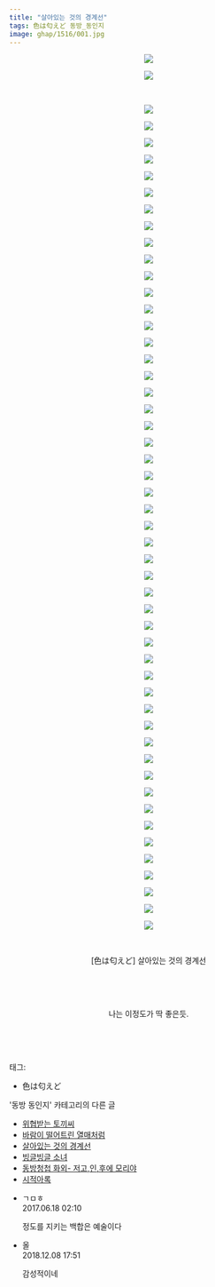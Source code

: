 ```yaml
---
title: "살아있는 것의 경계선"
tags: 色は匂えど 동방_동인지
image: ghap/1516/001.jpg
---
```

<div class="article">
<p style="text-align: center; clear: none; float: none;"><img src="{{ site.nasurl }}/ghap/1516/001.jpg"/></p>
<p style="text-align: center; clear: none; float: none;"><img src="{{ site.nasurl }}/ghap/1516/002.jpg"/></p>
<p style="text-align: center; clear: none; float: none;"><br/></p>
<p style="text-align: center; clear: none; float: none;"><img src="{{ site.nasurl }}/ghap/1516/003.jpg"/></p>
<p style="text-align: center; clear: none; float: none;"><img src="{{ site.nasurl }}/ghap/1516/004.jpg"/></p>
<p style="text-align: center; clear: none; float: none;"><img src="{{ site.nasurl }}/ghap/1516/005.jpg"/></p>
<p style="text-align: center; clear: none; float: none;"><img src="{{ site.nasurl }}/ghap/1516/006.jpg"/></p>
<p style="text-align: center; clear: none; float: none;"><img src="{{ site.nasurl }}/ghap/1516/007.jpg"/></p>
<p style="text-align: center; clear: none; float: none;"><img src="{{ site.nasurl }}/ghap/1516/008.jpg"/></p>
<p style="text-align: center; clear: none; float: none;"><img src="{{ site.nasurl }}/ghap/1516/009.jpg"/></p>
<p style="text-align: center; clear: none; float: none;"><img src="{{ site.nasurl }}/ghap/1516/010.jpg"/></p>
<p style="text-align: center; clear: none; float: none;"><img src="{{ site.nasurl }}/ghap/1516/011.jpg"/></p>
<p style="text-align: center; clear: none; float: none;"><img src="{{ site.nasurl }}/ghap/1516/012.jpg"/></p>
<p style="text-align: center; clear: none; float: none;"><img src="{{ site.nasurl }}/ghap/1516/013.jpg"/></p>
<p style="text-align: center; clear: none; float: none;"><img src="{{ site.nasurl }}/ghap/1516/014.jpg"/></p>
<p style="text-align: center; clear: none; float: none;"><img src="{{ site.nasurl }}/ghap/1516/015.jpg"/></p>
<p style="text-align: center; clear: none; float: none;"><img src="{{ site.nasurl }}/ghap/1516/016.jpg"/></p>
<p style="text-align: center; clear: none; float: none;"><img src="{{ site.nasurl }}/ghap/1516/017.jpg"/></p>
<p style="text-align: center; clear: none; float: none;"><img src="{{ site.nasurl }}/ghap/1516/018.jpg"/></p>
<p style="text-align: center; clear: none; float: none;"><img src="{{ site.nasurl }}/ghap/1516/019.jpg"/></p>
<p style="text-align: center; clear: none; float: none;"><img src="{{ site.nasurl }}/ghap/1516/020.jpg"/></p>
<p style="text-align: center; clear: none; float: none;"><img src="{{ site.nasurl }}/ghap/1516/021.jpg"/></p>
<p style="text-align: center; clear: none; float: none;"><img src="{{ site.nasurl }}/ghap/1516/022.jpg"/></p>
<p style="text-align: center; clear: none; float: none;"><img src="{{ site.nasurl }}/ghap/1516/023.jpg"/></p>
<p style="text-align: center; clear: none; float: none;"><img src="{{ site.nasurl }}/ghap/1516/024.jpg"/></p>
<p style="text-align: center; clear: none; float: none;"><img src="{{ site.nasurl }}/ghap/1516/025.jpg"/></p>
<p style="text-align: center; clear: none; float: none;"><img src="{{ site.nasurl }}/ghap/1516/026.jpg"/></p>
<p style="text-align: center; clear: none; float: none;"><img src="{{ site.nasurl }}/ghap/1516/027.jpg"/></p>
<p style="text-align: center; clear: none; float: none;"><img src="{{ site.nasurl }}/ghap/1516/028.jpg"/></p>
<p style="text-align: center; clear: none; float: none;"><img src="{{ site.nasurl }}/ghap/1516/029.jpg"/></p>
<p style="text-align: center; clear: none; float: none;"><img src="{{ site.nasurl }}/ghap/1516/030.jpg"/></p>
<p style="text-align: center; clear: none; float: none;"><img src="{{ site.nasurl }}/ghap/1516/031.jpg"/></p>
<p style="text-align: center; clear: none; float: none;"><img src="{{ site.nasurl }}/ghap/1516/032.jpg"/></p>
<p style="text-align: center; clear: none; float: none;"><img src="{{ site.nasurl }}/ghap/1516/033.jpg"/></p>
<p style="text-align: center; clear: none; float: none;"><img src="{{ site.nasurl }}/ghap/1516/034.jpg"/></p>
<p style="text-align: center; clear: none; float: none;"><img src="{{ site.nasurl }}/ghap/1516/035.jpg"/></p>
<p style="text-align: center; clear: none; float: none;"><img src="{{ site.nasurl }}/ghap/1516/036.jpg"/></p>
<p style="text-align: center; clear: none; float: none;"><img src="{{ site.nasurl }}/ghap/1516/037.jpg"/></p>
<p style="text-align: center; clear: none; float: none;"><img src="{{ site.nasurl }}/ghap/1516/038.jpg"/></p>
<p style="text-align: center; clear: none; float: none;"><img src="{{ site.nasurl }}/ghap/1516/039.jpg"/></p>
<p style="text-align: center; clear: none; float: none;"><img src="{{ site.nasurl }}/ghap/1516/040.jpg"/></p>
<p style="text-align: center; clear: none; float: none;"><img src="{{ site.nasurl }}/ghap/1516/041.jpg"/></p>
<p style="text-align: center; clear: none; float: none;"><img src="{{ site.nasurl }}/ghap/1516/042.jpg"/></p>
<p style="text-align: center; clear: none; float: none;"><img src="{{ site.nasurl }}/ghap/1516/043.jpg"/></p>
<p style="text-align: center; clear: none; float: none;"><img src="{{ site.nasurl }}/ghap/1516/044.jpg"/></p>
<p style="text-align: center; clear: none; float: none;"><img src="{{ site.nasurl }}/ghap/1516/045.jpg"/></p>
<p style="text-align: center; clear: none; float: none;"><img src="{{ site.nasurl }}/ghap/1516/046.jpg"/></p>
<p style="text-align: center; clear: none; float: none;"><img src="{{ site.nasurl }}/ghap/1516/047.jpg"/></p>
<p style="text-align: center; clear: none; float: none;"><img src="{{ site.nasurl }}/ghap/1516/048.jpg"/></p>
<p style="text-align: center; clear: none; float: none;"><img src="{{ site.nasurl }}/ghap/1516/049.jpg"/></p>
<p style="text-align: center; clear: none; float: none;"><img src="{{ site.nasurl }}/ghap/1516/050.jpg"/></p>
<p style="text-align: center; clear: none; float: none;"><img src="{{ site.nasurl }}/ghap/1516/051.jpg"/></p>
<p style="text-align: center; clear: none; float: none;"><img src="{{ site.nasurl }}/ghap/1516/052.jpg"/></p>
<p style="text-align: center; clear: none; float: none;"><br/></p>
<p style="text-align: center; clear: none; float: none;">[色は匂えど] 살아있는 것의 경계선</p>
<p style="text-align: center; clear: none; float: none;"><br/></p>
<p style="text-align: center; clear: none; float: none;"><br/></p>
<p style="text-align: center; clear: none; float: none;">나는 이정도가 딱 좋은듯.</p>
<p style="text-align: center; clear: none; float: none;"><br/></p>
<p><br/></p>
</div><div class="tagTrail">
<p>태그: </p>
<ul>
<li>色は匂えど</li>
</ul>
</div><div class="another">
<p>'동방 동인지' 카테고리의 다른 글</p>
<ul>
<li><a href="/2016-08-12-ghap_1519">위협받는 토끼씨</a></li>
<li><a href="/2016-08-12-ghap_1517">바람이 떨어트린 열매처럼</a></li>
<li><a href="/2016-08-12-ghap_1516">살아있는 것의 경계선</a></li>
<li><a href="/2016-08-12-ghap_1515">빙글빙글 소녀</a></li>
<li><a href="/2016-08-12-ghap_1514">동방청첩 화외- 저고,인,후에 모리야</a></li>
<li><a href="/2016-08-12-ghap_1513">시적아록</a></li>
</ul>
</div><div class="cb_module cb_fluid">
<div class="cb_wrt cb_profile">
<div class="comment">
<ul>
<li class="cb_thumb_off" id="comment15016176">
<div class="cb_comment_area">
<div class="cb_info_area">
<div class="cb_section">
<span class="cb_nick_name">ㄱㅁㅎ</span>
</div>
<div class="cb_section">
<span class="cb_date">2017.06.18 02:10 </span>
</div>
</div>
<div class="cb_dsc_comment">
<p class="cb_dsc">
											정도를 지키는 백합은 예술이다
										</p>
</div>
</div></li>
<li class="cb_thumb_off" id="comment15383973">
<div class="cb_comment_area">
<div class="cb_info_area">
<div class="cb_section">
<span class="cb_nick_name">올</span>
</div>
<div class="cb_section">
<span class="cb_date">2018.12.08 17:51 </span>
</div>
</div>
<div class="cb_dsc_comment">
<p class="cb_dsc">
											감성적이네
										</p>
</div>
</div></li>
</ul>
</div>
</div><!-- commentList close -->
</div>